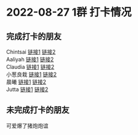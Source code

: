 # 2022-08-27 1群 打卡情况
## 完成打卡的朋友
Chintsai [链接1](http://mmbiz.qpic.cn/mmbiz_jpg/fKBOEML39zp9b4swZkNkuPmiajAUHKt44frjBwdF6jEtcnZtfQ9xWcqXTRBxk8Tplu61mbBQcBkfRS9Q9lhMRIw/0) [链接2](http://mmbiz.qpic.cn/mmbiz_jpg/fKBOEML39zp9b4swZkNkuPmiajAUHKt44BMVjILke1ldJNegW2Nic8AiasSa1ygE8ZibDeJfZGx6UIUibialoZ8396gg/0) <br>Aaliyah [链接1](http://mmbiz.qpic.cn/mmbiz_jpg/aBaDwGIjEcGOziasrUZorWR60MLqQv1JDGdtwuCChKWKR9en8KgXJY79ia37ckR0Zs0A0L9r1719Tw4Q0jRibOr1A/0) [链接2](http://mmbiz.qpic.cn/mmbiz_jpg/aBaDwGIjEcGOziasrUZorWR60MLqQv1JDyb4tSLTjIYIJJcuFVP4bRXeGvKYoON0q4vDkmJN05meOnamqYBZoeQ/0) <br>Claudia [链接1](http://mmbiz.qpic.cn/mmbiz_jpg/EqM704vBbWAJlaAOXtZXicj1ic6RiaZdnrWS3VibeoSlicdCia0ibkmgwicBwEUQeDZrwuw4Z5vJUO8lNGvKgS5icicW9bVQ/0) [链接2](http://mmbiz.qpic.cn/mmbiz_jpg/EqM704vBbWAJlaAOXtZXicj1ic6RiaZdnrWMgWct22pcxQ3uV6y88Zfs7LsPo2C29XDYefCl7dc6ybRBTHHHM7qSA/0) <br>小葱良栽 [链接1](http://mmbiz.qpic.cn/mmbiz_jpg/rlzCzCGMBEoW4y1Sf83YOwtflicQH29hWY344jtdlTyCkDhwaq0iaYHicYssh2XibibuK5gz03qJh3VicbzXAgH8xCIw/0) [链接2](http://mmbiz.qpic.cn/mmbiz_jpg/rlzCzCGMBEoW4y1Sf83YOwtflicQH29hW9BrnR037fNTYtKSBVyDBFJ3JcibVYe5aha5McfqqJVVAib0ZAh08rYow/0) <br>晨曦 [链接1](http://mmbiz.qpic.cn/mmbiz_jpg/4rYayDxu0jX5UTTwTxwwBW8Uoxj8jnjKapvuiaSG0jLR7KvgzIzbdZNgtIEk5wJySrgCmXyZupXpicCEyuSgns0w/0) [链接2](http://mmbiz.qpic.cn/mmbiz_jpg/4rYayDxu0jX5UTTwTxwwBW8Uoxj8jnjK6I4QLdhibicxyHB1Aic0ylsM4XLClcC3ZFtricgvRhAl94faW2kUKDSc6A/0) <br>Jutta [链接1](http://mmbiz.qpic.cn/mmbiz_jpg/VX3QEib83oGyLPszr2KNlc5OVo0ibNmjpGo4h34pR5EWPbZxLlv1hpSRZXul6WAgQibriaxjLZxx48hemmqB0iaMo2g/0) [链接2](http://mmbiz.qpic.cn/mmbiz_jpg/VX3QEib83oGyLPszr2KNlc5OVo0ibNmjpG9U7ApnSHSWvhkVCzH5ibRy146ibjnCXdngD5IVxM1wh3xqticHHMvXsUg/0) <br>
## 未完成打卡的朋友
可爱爆了猪炮炮谊

